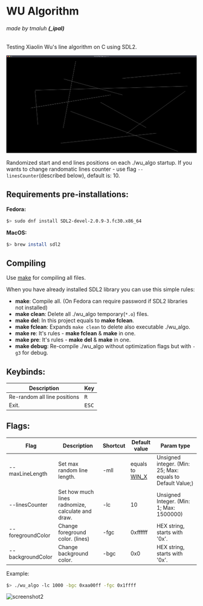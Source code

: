 # WU Algorithm
###### made by tmaluh __(\_ipal)__

Testing Xiaolin Wu's line algorithm on C using SDL2.

![screenshot](https://github.com/Iipal/WU_Algorithm/blob/master/screenshot.png)

Randomized start and end lines positions on each ./wu_algo startup. If you wants to change randomatic lines counter - use flag `--linesCounter`(described below), default is: 10.

## Requirements pre-installations:

__Fedora:__

```bash
$> sudo dnf install SDL2-devel-2.0.9-3.fc30.x86_64
```

__MacOS:__

```bash
$> brew install sdl2
```

## Compiling

Use [make](https://en.wikipedia.org/wiki/Makefile) for compiling all files.

When you have already installed SDL2 library you can use this simple rules:
- **make**: Compile all. (On Fedora can require password if SDL2 libraries not installed)
- **make clean**: Delete all ./wu_algo temporary(`*.o`) files.
- **make del**: In this project equals to **make fclean**.
- **make fclean**: Expands `make clean` to delete also executable ./wu_algo.
- **make re**: It's rules - **make fclean** & **make** in one.
- **make pre**: It's rules - **make del** & **make** in one.
- **make debug**: Re-compile ./wu_algo without optimization flags but with `-g3` for debug.

## Keybinds:

| Description                  | Key            |
| ---------------------------- | -------------- |
| Re-random all line positions | <kbd>R</kbd>   |
| Exit.                        | <kbd>ESC</kbd> |

## Flags:

| Flag              | Description                                       | Shortcut | Default value                                                                                                                          | Param type                                                 |
| ----------------- | ------------------------------------------------- | -------- | -------------------------------------------------------------------------------------------------------------------------------------- | ---------------------------------------------------------- |
| --maxLineLength   | Set max random line length.                       | -mll     | equals to [WIN_X](https://github.com/Iipal/WU_Algorithm/blob/bcbaa30b6ce8457508e0c923e22c800e99c02556/includes/wu_algo_macroses.h#L18) | Unsigned integer. (Min: 25; Max: equals to Default Value;) |
| --linesCounter    | Set how much lines radnomize, calculate and draw. | -lc      | 10                                                                                                                                     | Unsigned Integer. (Min: 1; Max: 1500000)                   |
| --foregroundColor | Change foreground color. (lines)                  | -fgc     | 0xffffff                                                                                                                               | HEX string, starts with '0x'.                              |
| --backgroundColor | Change background color.                          | -bgc     | 0x0                                                                                                                                    | HEX string, starts with '0x'.                              |

Example:
```bash
$> ./wu_algo -lc 1000 -bgc 0xaa00ff -fgc 0x1ffff
```
![screenshot2](https://github.com/Iipal/WU_Algorithm/blob/master/screenshot2.png)
